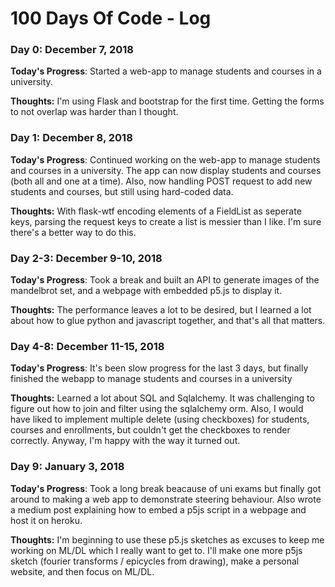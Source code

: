 <!-- # 100 Days Of Code - Log

### Day 0: February 30, 2016 (Example 1)
##### (delete me or comment me out)

**Today's Progress**: Fixed CSS, worked on canvas functionality for the app.

**Thoughts:** I really struggled with CSS, but, overall, I feel like I am slowly getting better at it. Canvas is still new for me, but I managed to figure out some basic functionality.

**Link to work:** [Calculator App](http://www.example.com)

### Day 0: February 30, 2016 (Example 2)
##### (delete me or comment me out)

**Today's Progress**: Fixed CSS, worked on canvas functionality for the app.

**Thoughts**: I really struggled with CSS, but, overall, I feel like I am slowly getting better at it. Canvas is still new for me, but I managed to figure out some basic functionality.

**Link(s) to work**: [Calculator App](http://www.example.com)


### Day 1: June 27, Monday

**Today's Progress**: I've gone through many exercises on FreeCodeCamp.

**Thoughts** I've recently started coding, and it's a great feeling when I finally solve an algorithm challenge after a lot of attempts and hours spent.

**Link(s) to work**
1. [Find the Longest Word in a String](https://www.freecodecamp.com/challenges/find-the-longest-word-in-a-string)
2. [Title Case a Sentence](https://www.freecodecamp.com/challenges/title-case-a-sentence) -->

# 100 Days Of Code - Log

### Day 0: December 7, 2018

**Today's Progress**: Started a web-app to manage students and courses in a university.

**Thoughts:** I'm using Flask and bootstrap for the first time. Getting the forms to not overlap was harder than I thought.

### Day 1: December 8, 2018

**Today's Progress**: Continued working on the web-app to manage students and courses in a university. The app can now display students and courses (both all and one at a time). Also, now handling POST request to add new students and courses, but still using hard-coded data.

**Thoughts:** With flask-wtf encoding elements of a FieldList as seperate keys, parsing the request keys to create a list is messier than I like. I'm sure there's a better way to do this.


### Day 2-3: December 9-10, 2018

**Today's Progress**: Took a break and built an API to generate images of the mandelbrot set, and a webpage with embedded p5.js to display it.

**Thoughts:** The performance leaves a lot to be desired, but I learned a lot about how to glue python and javascript together, and that's all that matters.

### Day 4-8: December 11-15, 2018

**Today's Progress**: It's been slow progress for the last 3 days, but finally finished the webapp to manage students and courses in a university

**Thoughts:** Learned a lot about SQL and Sqlalchemy. It was challenging to figure out how to join and filter using the sqlalchemy orm. Also, I would have liked to implement multiple delete (using checkboxes) for students, courses and enrollments, but couldn't get the checkboxes to render correctly. Anyway, I'm happy with the way it turned out.

### Day 9: January 3, 2018

**Today's Progress**: Took a long break beacause of uni exams but finally got around to making a web app to demonstrate steering behaviour. Also wrote a medium post explaining how to embed a p5js script in a webpage and host it on heroku.

**Thoughts:** I'm beginning to use these p5.js sketches as excuses to keep me working on ML/DL which I really want to get to. I'll make one more p5js sketch (fourier transforms / epicycles from drawing), make a personal website, and then focus on ML/DL.